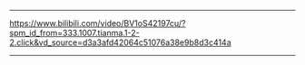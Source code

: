 
---

https://www.bilibili.com/video/BV1oS42197cu/?spm_id_from=333.1007.tianma.1-2-2.click&vd_source=d3a3afd42064c51076a38e9b8d3c414a

---

